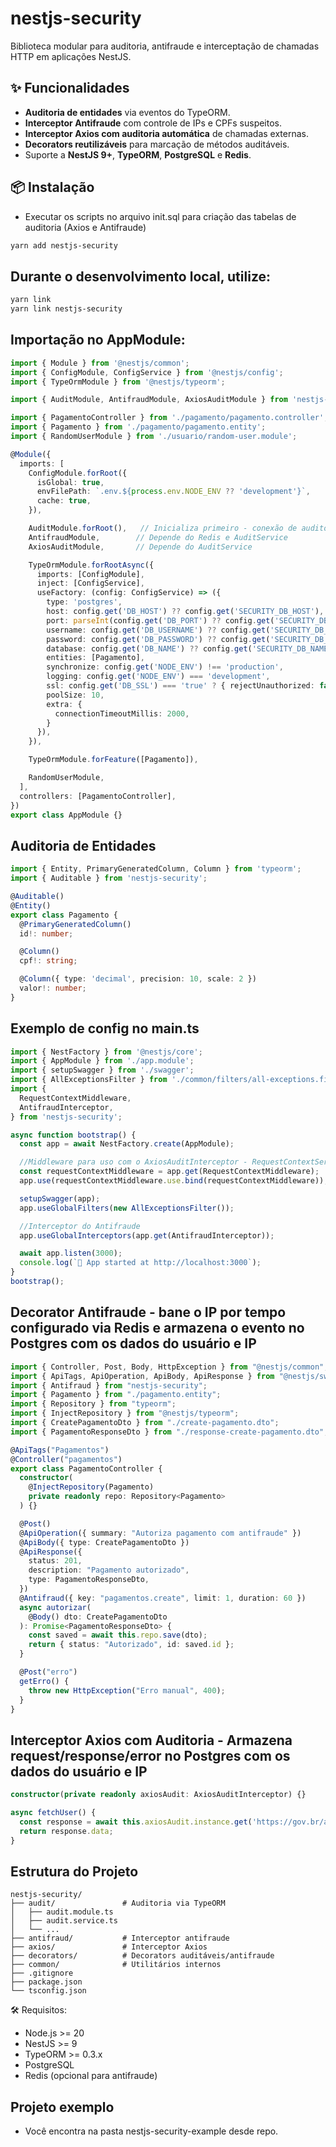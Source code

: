 # nestjs-security

Biblioteca modular para auditoria, antifraude e interceptação de chamadas HTTP em aplicações NestJS.

## ✨ Funcionalidades

- **Auditoria de entidades** via eventos do TypeORM.
- **Interceptor Antifraude** com controle de IPs e CPFs suspeitos.
- **Interceptor Axios com auditoria automática** de chamadas externas.
- **Decorators reutilizáveis** para marcação de métodos auditáveis.
- Suporte a **NestJS 9+**, **TypeORM**, **PostgreSQL** e **Redis**.

## 📦 Instalação

 - Executar os scripts no arquivo init.sql para criação das tabelas de auditoria (Axios e Antifraude)

```bash
yarn add nestjs-security
```
## Durante o desenvolvimento local, utilize:
```bash
yarn link
yarn link nestjs-security
```

## Importação no AppModule:
```typescript
import { Module } from '@nestjs/common';
import { ConfigModule, ConfigService } from '@nestjs/config';
import { TypeOrmModule } from '@nestjs/typeorm';

import { AuditModule, AntifraudModule, AxiosAuditModule } from 'nestjs-security';

import { PagamentoController } from './pagamento/pagamento.controller';
import { Pagamento } from './pagamento/pagamento.entity';
import { RandomUserModule } from './usuario/random-user.module';

@Module({
  imports: [
    ConfigModule.forRoot({
      isGlobal: true,
      envFilePath: `.env.${process.env.NODE_ENV ?? 'development'}`,
      cache: true,
    }),

    AuditModule.forRoot(),   // Inicializa primeiro - conexão de auditoria
    AntifraudModule,        // Depende do Redis e AuditService
    AxiosAuditModule,       // Depende do AuditService

    TypeOrmModule.forRootAsync({
      imports: [ConfigModule],
      inject: [ConfigService],
      useFactory: (config: ConfigService) => ({
        type: 'postgres',
        host: config.get('DB_HOST') ?? config.get('SECURITY_DB_HOST'), 
        port: parseInt(config.get('DB_PORT') ?? config.get('SECURITY_DB_PORT') ?? '5432'),
        username: config.get('DB_USERNAME') ?? config.get('SECURITY_DB_USERNAME'),
        password: config.get('DB_PASSWORD') ?? config.get('SECURITY_DB_PASSWORD'),
        database: config.get('DB_NAME') ?? config.get('SECURITY_DB_NAME'),
        entities: [Pagamento],
        synchronize: config.get('NODE_ENV') !== 'production',
        logging: config.get('NODE_ENV') === 'development',
        ssl: config.get('DB_SSL') === 'true' ? { rejectUnauthorized: false } : false,
        poolSize: 10, 
        extra: {
          connectionTimeoutMillis: 2000,
        }
      }),
    }),

    TypeOrmModule.forFeature([Pagamento]),

    RandomUserModule,
  ],
  controllers: [PagamentoController],
})
export class AppModule {}
```

## Auditoria de Entidades

```typescript
import { Entity, PrimaryGeneratedColumn, Column } from 'typeorm';
import { Auditable } from 'nestjs-security';

@Auditable()
@Entity()
export class Pagamento {
  @PrimaryGeneratedColumn()
  id!: number;

  @Column()
  cpf!: string;

  @Column({ type: 'decimal', precision: 10, scale: 2 })
  valor!: number;
}
```

## Exemplo de config no main.ts

```typescript
import { NestFactory } from '@nestjs/core';
import { AppModule } from './app.module';
import { setupSwagger } from './swagger';
import { AllExceptionsFilter } from './common/filters/all-exceptions.filter';
import {
  RequestContextMiddleware,
  AntifraudInterceptor,
} from 'nestjs-security';

async function bootstrap() {
  const app = await NestFactory.create(AppModule);

  //Middleware para uso com o AxiosAuditInterceptor - RequestContextService
  const requestContextMiddleware = app.get(RequestContextMiddleware);
  app.use(requestContextMiddleware.use.bind(requestContextMiddleware));

  setupSwagger(app); 
  app.useGlobalFilters(new AllExceptionsFilter());

  //Interceptor do Antifraude
  app.useGlobalInterceptors(app.get(AntifraudInterceptor));

  await app.listen(3000);
  console.log(`🚀 App started at http://localhost:3000`);
}
bootstrap();
```


## Decorator Antifraude - bane o IP por tempo configurado via Redis e armazena o evento no Postgres com os dados do usuário e IP

```typescript
import { Controller, Post, Body, HttpException } from "@nestjs/common";
import { ApiTags, ApiOperation, ApiBody, ApiResponse } from "@nestjs/swagger";
import { Antifraud } from "nestjs-security";
import { Pagamento } from "./pagamento.entity";
import { Repository } from "typeorm";
import { InjectRepository } from "@nestjs/typeorm";
import { CreatePagamentoDto } from "./create-pagamento.dto";
import { PagamentoResponseDto } from "./response-create-pagamento.dto";

@ApiTags("Pagamentos")
@Controller("pagamentos")
export class PagamentoController {
  constructor(
    @InjectRepository(Pagamento)
    private readonly repo: Repository<Pagamento>
  ) {}

  @Post()
  @ApiOperation({ summary: "Autoriza pagamento com antifraude" })
  @ApiBody({ type: CreatePagamentoDto })
  @ApiResponse({
    status: 201,
    description: "Pagamento autorizado",
    type: PagamentoResponseDto,
  })
  @Antifraud({ key: "pagamentos.create", limit: 1, duration: 60 })
  async autorizar(
    @Body() dto: CreatePagamentoDto
  ): Promise<PagamentoResponseDto> {
    const saved = await this.repo.save(dto);
    return { status: "Autorizado", id: saved.id };
  }

  @Post("erro")
  getErro() {
    throw new HttpException("Erro manual", 400);
  }
}
```

## Interceptor Axios com Auditoria - Armazena request/response/error no Postgres com os dados do usuário e IP

```typescript
constructor(private readonly axiosAudit: AxiosAuditInterceptor) {}

async fetchUser() {
  const response = await this.axiosAudit.instance.get('https://gov.br/api');
  return response.data;
}
```


## Estrutura do Projeto

```text
nestjs-security/
├── audit/               # Auditoria via TypeORM
│   ├── audit.module.ts
│   ├── audit.service.ts
│   └── ...
├── antifraud/           # Interceptor antifraude
├── axios/               # Interceptor Axios
├── decorators/          # Decorators auditáveis/antifraude
├── common/              # Utilitários internos
├── .gitignore
├── package.json
└── tsconfig.json
```


🛠️ Requisitos:

* Node.js >= 20
* NestJS >= 9
* TypeORM >= 0.3.x
* PostgreSQL
* Redis (opcional para antifraude)

## Projeto exemplo

 - Você encontra na pasta nestjs-security-example desde repo.

